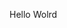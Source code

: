 Hello Wolrd
























































































































































































































































































































































































































































































































































































































































































































































































































































































































































































































































































































































































































































































































































































































































































































































































































































































































































































































































































































































































































































































































































































































































































































































































































































































































































































































































































































































































































































































































































